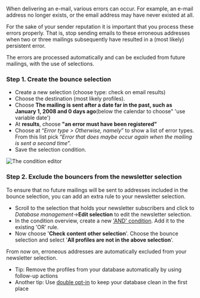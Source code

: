 When delivering an e-mail, various errors can occur. For example, an
e-mail address no longer exists, or the email address may have never
existed at all.

For the sake of your sender reputation it is important that you process
these errors properly. That is, stop sending emails to these erroneous
addresses when two or three mailings subsequently have resulted in a
(most likely) persistent error.

The errors are processed automatically and can be excluded from future
mailings, with the use of selections.

### Step 1. Create the bounce selection

-   Create a new selection (choose type: check on email results)
-   Choose the destination (most likely profiles).
-   Choose **The mailing is sent after a date far in the past, such as
    January 1, 2008 and 0 days ago**(below the calendar to choose" 'use
    variable date')
-   At **results**, choose **"an error must have been registered"**
-   Choose at “*Error type \> Otherwise, namely*” to show a list of
    error types. From this list pick “*Error that does maybe occur again
    when the mailing is sent a second time*”.
-   Save the selection condition.

![The condition editor](dialog1.png)

### Step 2. Exclude the bouncers from the newsletter selection

To ensure that no future mailings will be sent to addresses included in
the bounce selection, you can add an extra rule to your newsletter
selection.

-   Scroll to the selection that holds your newsletter subscribers and
    click to *Database management*-\>**Edit selection** to edit the
    newsletter selection.
-   In the condition overview, create a new ['AND'
    condition](https://www.copernica.com/en/support/or-and-and-selection-conditions).
    Add it to the existing 'OR' rule.
-   Now choose '**Check content other selection**'. Choose the bounce
    selection and select '**All profiles are not in the above
    selection**'.

From now on, erroneous addresses are automatically excluded from your
newsletter selection.

-   Tip: Remove the profiles from your database automatically by using
    follow-up actions
-   Another tip: Use [double
    opt-in](https://www.copernica.com/en/support/create-a-double-optin-for-new-subscribers)
    to keep your database clean in the first place

